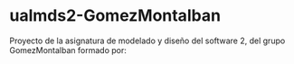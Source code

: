 # ualmds2-GomezMontalban
Proyecto de la asignatura de modelado y diseño del software 2, del grupo GomezMontalban formado por:

